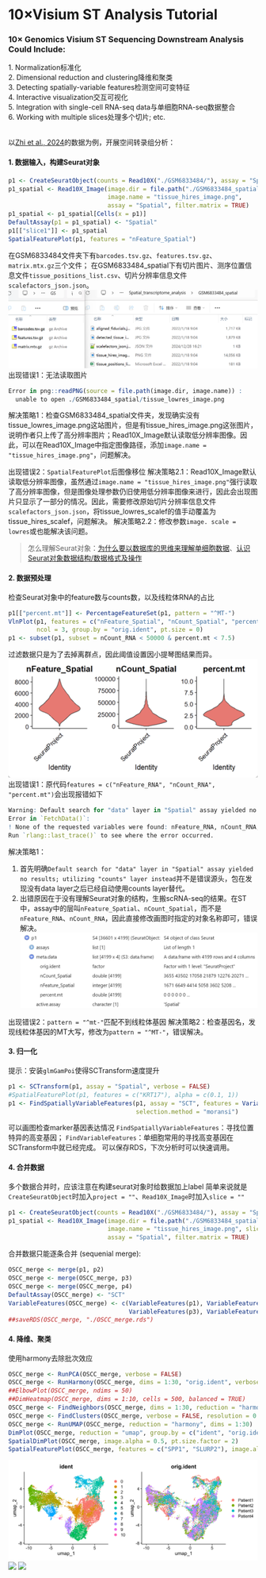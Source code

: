 <h1>10×Visium ST Analysis Tutorial</h1>


<h3>10× Genomics Visium ST Sequencing Downstream Analysis Could Include: </h3>
    1. Normalization标准化 <br>
    2. Dimensional reduction and clustering降维和聚类 <br>
    3. Detecting spatially-variable features检测空间可变特征 <br>
    4. Interactive visualization交互可视化 <br>
    5. Integration with single-cell RNA-seq data与单细胞RNA-seq数据整合 <br>
    6. Working with multiple slices处理多个切片; etc. <br>
<br>

以[Zhi et al., 2024](https://onlinelibrary.wiley.com/doi/10.1002/advs.202306515)的数据为例，开展空间转录组分析：

<h4>1. 数据输入，构建Seurat对象</h4>

```R
p1 <- CreateSeuratObject(counts = Read10X("./GSM6833484/"), assay = "Spatial")
p1_spatial <- Read10X_Image(image.dir = file.path("./GSM6833484_spatial/"), 
                            image.name = "tissue_hires_image.png",
                            assay = "Spatial", filter.matrix = TRUE)
p1_spatial <- p1_spatial[Cells(x = p1)]
DefaultAssay(p1 = p1_spatial) <- "Spatial"
p1[["slice1"]] <- p1_spatial
SpatialFeaturePlot(p1, features = "nFeature_Spatial")
```
在GSM6833484文件夹下有`barcodes.tsv.gz`、`features.tsv.gz`、`matrix.mtx.gz`三个文件；
在GSM6833484_spatial下有切片图片、测序位置信息文件`tissue_positions_list.csv`、切片分辨率信息文件`scalefactors_json.json`。
![](./assets/fig-2024-12-28-17-24.png)
出现错误1：无法读取图片
```R
Error in png::readPNG(source = file.path(image.dir, image.name)) : 
  unable to open ./GSM6833484_spatial/tissue_lowres_image.png
```
解决策略1：检查GSM6833484_spatial文件夹，发现确实没有tissue_lowres_image.png这站图片，但是有tissue_hires_image.png这张图片，说明作者只上传了高分辨率图片；Read10X_Image默认读取低分辨率图像。因此，可以在Read10X_Image中指定图像路径，添加`image.name = "tissue_hires_image.png"`，问题解决。

出现错误2：`SpatialFeaturePlot`后图像移位
解决策略2.1：Read10X_Image默认读取低分辨率图像，虽然通过`image.name = "tissue_hires_image.png"`强行读取了高分辨率图像，但是图像处理参数仍旧使用低分辨率图像来进行，因此会出现图片只显示了一部分的情况。因此，需要修改原始切片分辨率信息文件`scalefactors_json.json`，将tissue_lowres_scalef的值手动覆盖为tissue_hires_scalef，问题解决。
解决策略2.2：修改参数`image. scale = lowres`或也能解决该问题。

> 怎么理解Seurat对象：[为什么要以数据库的思维来理解单细胞数据](https://www.jianshu.com/p/13142bf51e81)、[认识Seurat对象数据结构/数据格式及操作](https://www.jianshu.com/p/0c4bc6a932b2)

<h4>2. 数据预处理</h4>
检查Seurat对象中的feature数与counts数，以及线粒体RNA的占比

```R
p1[["percent.mt"]] <- PercentageFeatureSet(p1, pattern = "^MT-")
VlnPlot(p1, features = c("nFeature_Spatial", "nCount_Spatial", "percent.mt"), 
        ncol = 3, group.by = "orig.ident", pt.size = 0)
p1 <- subset(p1, subset = nCount_RNA < 50000 & percent.mt < 7.5)
```
过滤数据只是为了去掉离群点，因此阈值设置因小提琴图结果而异。
![](assets/fig-2024-12-28-18-53.png)
出现错误1：原代码`features = c("nFeature_RNA", "nCount_RNA", "percent.mt")`会出现报错如下
```R
Warning: Default search for "data" layer in "Spatial" assay yielded no results; utilizing "counts" layer instead.
Error in `FetchData()`:
! None of the requested variables were found: nFeature_RNA, nCount_RNA, percent.mt
Run `rlang::last_trace()` to see where the error occurred.
```
解决策略1：
1. 首先明确`Default search for "data" layer in "Spatial" assay yielded no results; utilizing "counts" layer instead`并不是错误源头，包在发现没有data layer之后已经自动使用counts layer替代。
2. 出错原因在于没有理解Seurat对象的结构，生搬scRNA-seq的结果。在ST中，assay中的层叫`nFeature_Spatial`、`nCount_Spatial`，而不是`nFeature_RNA`、`nCount_RNA`，因此直接修改画图时指定的对象名称即可，错误解决。
![](assets/fig-2024-12-28-18-41.png)

出现错误2：`pattern = "^mt-"`匹配不到线粒体基因
解决策略2：检查基因名，发现线粒体基因的MT大写，修改为`pattern = "^MT-"`，错误解决。


<h4>3. 归一化</h4>

提示：安装`glmGamPoi`使得SCTransform速度提升
```R 
p1 <- SCTransform(p1, assay = "Spatial", verbose = FALSE)
#SpatialFeaturePlot(p1, features = c("KRT17"), alpha = c(0.1, 1))
p1 <- FindSpatiallyVariableFeatures(p1, assay = "SCT", features = VariableFeatures(p1)[1:1000],
                                    selection.method = "moransi")
```
可以画图检查marker基因表达情况
`FindSpatiallyVariableFeatures`：寻找位置特异的高变基因；
`FindVariableFeatures`：单细胞常用的寻找高变基因在SCTransform中就已经完成。
可以保存RDS，下次分析时可以快速调用。

<h4>4. 合并数据</h4>

多个数据合并时，应该注意在构建seurat对象时给数据加上label
简单来说就是`CreateSeuratObject`时加入`project = ""`、`Read10X_Image`时加入`slice = ""`
```R
p1 <- CreateSeuratObject(counts = Read10X("./GSM6833484/"), assay = "Spatial", project = "Patient1")
p1_spatial <- Read10X_Image(image.dir = file.path("./GSM6833484_spatial/"), 
                            image.name = "tissue_hires_image.png", slice = "slice1",
                            assay = "Spatial", filter.matrix = TRUE)
```

合并数据只能逐条合并 (sequenial merge):
```R 
OSCC_merge <- merge(p1, p2)
OSCC_merge <- merge(OSCC_merge, p3)
OSCC_merge <- merge(OSCC_merge, p4)
DefaultAssay(OSCC_merge) <- "SCT"
VariableFeatures(OSCC_merge) <- c(VariableFeatures(p1), VariableFeatures(p2),
                                  VariableFeatures(p3), VariableFeatures(p4))
##saveRDS(OSCC_merge, "./OSCC_merge.rds")
```

<h4>4. 降维、聚类</h4>

使用harmony去除批次效应
```R
OSCC_merge <- RunPCA(OSCC_merge, verbose = FALSE)
OSCC_merge <- RunHarmony(OSCC_merge, dims = 1:30, "orig.ident", verbose = FALSE)
##ElbowPlot(OSCC_merge, ndims = 50)
##DimHeatmap(OSCC_merge, dims = 1:10, cells = 500, balanced = TRUE)
OSCC_merge <- FindNeighbors(OSCC_merge, dims = 1:30, reduction = "harmony")
OSCC_merge <- FindClusters(OSCC_merge, verbose = FALSE, resolution = 0.35) #
OSCC_merge <- RunUMAP(OSCC_merge, reduction = "harmony", dims = 1:30)
DimPlot(OSCC_merge, reduction = "umap", group.by = c("ident", "orig.ident"))
SpatialDimPlot(OSCC_merge, image.alpha = 0.5, pt.size.factor = 2)
SpatialFeaturePlot(OSCC_merge, features = c("SPP1", "SLURP2"), image.alpha = 0.5, pt.size.factor = 2)
```
![](./UMAP_allcell.png)
![](./UMAP_slice.png)
![](./marker_gene.png)
